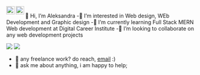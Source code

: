 <a href="https://twitter.com/aleksandrag93">
  <img align="left" alt="Aleksandra Grubor" | Twitter" width="22px" src="https://raw.githubusercontent.com/peterthehan/peterthehan/master/assets/twitter.svg" />
</a>
<a href="https://www.linkedin.com/in/aleksandragrubordev/">
  <img align="left" alt="Aleksandra's LinkedIN" width="22px" src="https://raw.githubusercontent.com/peterthehan/peterthehan/master/assets/linkedin.svg" />
</a>
<br>
👋 Hi, I’m Aleksandra 
-👀 I’m interested in Web design, WEb Development and Graphic design 
-🌱 I’m currently learning Full Stack MERN Web development at Digital Career Institute 
-💞️ I’m looking to collaborate on any web development projects 

![](https://raw.githubusercontent.com/alexgrubor/github-stats/master/generated/overview.svg#gh-dark-mode-only)
![](https://raw.githubusercontent.com/alexgrubor/github-stats/master/generated/overview.svg#gh-light-mode-only)

                                    

 - 💼 any freelance work? do reach, [email](mailto:alexgrubor@gmail.com) :)
- 💬 ask me about anything, i am happy to help;

<!---
alexgrubor/alexgrubor is a ✨ special ✨ repository because its `README.md` (this file) appears on your GitHub profile.
You can click the Preview link to take a look at your changes.
--->
